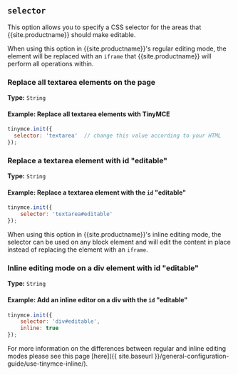 ## `selector`

This option allows you to specify a CSS selector for the areas that {{site.productname}} should make editable.

When using this option in {{site.productname}}'s regular editing mode, the element will be replaced with an `iframe` that {{site.productname}} will perform all operations within.

### Replace all textarea elements on the page

**Type:** `String`

#### Example: Replace all textarea elements with TinyMCE

```js
tinymce.init({
  selector: 'textarea'  // change this value according to your HTML
});
```

### Replace a textarea element with id "editable"

**Type:** `String`

#### Example: Replace a textarea element with the `id` "editable"

```js
tinymce.init({
    selector: 'textarea#editable'
});
```

When using this option in {{site.productname}}'s inline editing mode, the selector can be used on any block element and will edit the content in place instead of replacing the element with an `iframe`.

### Inline editing mode on a div element with id "editable"

**Type:** `String`

#### Example: Add an inline editor on a div with the `id` "editable"

```js
tinymce.init({
    selector: 'div#editable',
    inline: true
});
```

For more information on the differences between regular and inline editing modes please see this page [here]({{ site.baseurl }}/general-configuration-guide/use-tinymce-inline/).
